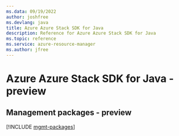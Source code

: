 ```yaml
---
ms.data: 09/19/2022
author: joshfree
ms.devlang: java
title: Azure Azure Stack SDK for Java
description: Reference for Azure Azure Stack SDK for Java
ms.topic: reference
ms.service: azure-resource-manager
ms.author: jfree
---
```

# Azure Azure Stack SDK for Java - preview

## Management packages - preview
[!INCLUDE [mgmt-packages](azure-stack-mgmt-index.md)]